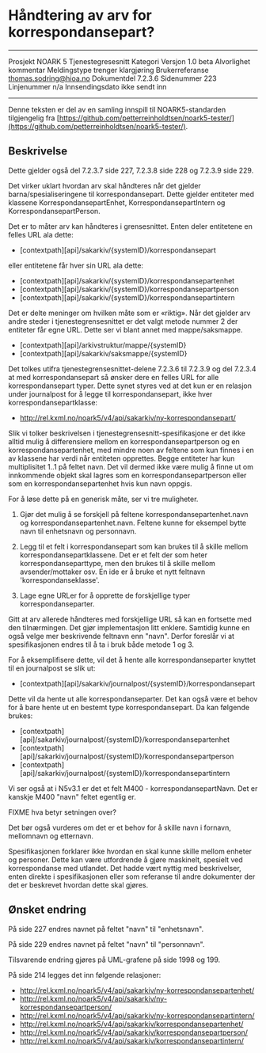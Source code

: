 Håndtering av arv for korrespondansepart?
=========================================

 ------------------  ---------------------------------
   Prosjekt NOARK 5  Tjenestegresesnitt
           Kategori  Versjon 1.0 beta
        Alvorlighet  kommentar
       Meldingstype  trenger klargjøring
    Brukerreferanse  thomas.sodring@hioa.no
        Dokumentdel  7.2.3.6
         Sidenummer  223
        Linjenummer  n/a
    Innsendingsdato  ikke sendt inn
 ------------------  ---------------------------------

Denne teksten er del av en samling innspill til NOARK5-standarden
tilgjengelig fra [https://github.com/petterreinholdtsen/noark5-tester/](https://github.com/petterreinholdtsen/noark5-tester/).

Beskrivelse
-----------

Dette gjelder også del 7.2.3.7 side 227, 7.2.3.8 side 228 og 7.2.3.9
side 229.

Det virker uklart hvordan arv skal håndteres når det gjelder
barna/spesialiseringene til korrespondansepart.  Dette gjelder
entiteter med klassene KorrespondansepartEnhet,
KorrespondansepartIntern og KorrespondansepartPerson.

Det er to måter arv kan håndteres i grensesnittet. Enten deler
entitetene en felles URL ala dette:

 * [contextpath][api]/sakarkiv/{systemID}/korrespondansepart

eller entitetene får hver sin URL ala dette:

 * [contextpath][api]/sakarkiv/{systemID}/korrespondansepartenhet
 * [contextpath][api]/sakarkiv/{systemID}/korrespondansepartperson
 * [contextpath][api]/sakarkiv/{systemID}/korrespondansepartintern

Det er delte meninger om hvilken måte som er «riktig».  Når det
gjelder arv andre steder i tjenestegrensesnittet er det valgt metode
nummer 2 der entiteter får egne URL.  Dette ser vi blant annet med
mappe/saksmappe.

 * [contextpath][api]/arkivstruktur/mappe/{systemID}
 * [contextpath][api]/sakarkiv/saksmappe/{systemID}

Det tolkes utifra tjenestegrensesnittet-delene 7.2.3.6 til 7.2.3.9 og
del 7.2.3.4 at med korrespondansepart så ønsker dere en felles URL for
alle korrespondansepart typer. Dette synet styres ved at det kun er en
relasjon under journalpost for å legge til korrespondansepart, ikke
hver korrespondansepartklasse:

 * http://rel.kxml.no/noark5/v4/api/sakarkiv/ny-korrespondansepart/

Slik vi tolker beskrivelsen i tjenestegrensesnitt-spesifikasjone er
det ikke alltid mulig å differensiere mellom en
korrespondansepartperson og en korrespondansepartenhet, med mindre
noen av feltene som kun finnes i en av klassene har verdi når
entiteten opprettes.  Begge entiteter har kun multiplisitet 1..1 på
feltet navn.  Det vil dermed ikke være mulig å finne ut om innkommende
objekt skal lagres som en korrespondansepartperson eller som en
korrespondansepartenhet hvis kun navn oppgis.

For å løse dette på en generisk måte, ser vi tre muligheter.

1. Gjør det mulig å se forskjell på feltene
   korrespondansepartenhet.navn og korrespondansepartenhet.navn.
   Feltene kunne for eksempel bytte navn til enhetsnavn og personnavn.

2. Legg til et felt i korrespondansepart som kan brukes til å skille
   mellom korrespondansepartklassene. Det er et felt der som heter
   korrespondanseparttype, men den brukes til å skille mellom
   avsender/mottaker osv.  En ide er å bruke et nytt feltnavn
   'korrespondanseklasse'.

3. Lage egne URLer for å opprette de forskjellige typer
   korrespondanseparter.

Gitt at arv allerede håndteres med forskjellige URL så kan en
fortsette med den tilnærmingen. Det gjør implementasjon litt enklere.
Samtidig kunne en også velge mer beskrivende feltnavn enn "navn".
Derfor foreslår vi at spesifikasjonen endres til å ta i bruk både
metode 1 og 3.

For å eksemplifisere dette, vil det å hente alle korrespondanseparter knyttet
til en journalpost se slik ut:

 * [contextpath][api]/sakarkiv/journalpost/{systemID}/korrespondansepart

Dette vil da hente ut alle korrespondanseparter. Det kan også være et
behov for å bare hente ut en bestemt type korrespondansepart. Da kan
følgende brukes:

 * [contextpath][api]/sakarkiv/journalpost/{systemID}/korrespondansepartenhet
 * [contextpath][api]/sakarkiv/journalpost/{systemID}/korrespondansepartperson
 * [contextpath][api]/sakarkiv/journalpost/{systemID}/korrespondansepartintern

Vi ser også at i N5v3.1 er det et felt M400 - korrespondansepartNavn.
Det er kanskje M400 "navn" feltet egentlig er.

FIXME hva betyr setningen over?

Det bør også vurderes om det er et behov for å skille navn i fornavn,
mellomnavn og etternavn.

Spesifikasjonen forklarer ikke hvordan en skal kunne skille mellom
enheter og personer.  Dette kan være utfordrende å gjøre maskinelt,
spesielt ved korrespondanse med utlandet.  Det hadde vært nyttig med
beskrivelser, enten direkte i spesifikasjonen eller som referanse til
andre dokumenter der det er beskrevet hvordan dette skal gjøres.

Ønsket endring
--------------

På side 227 endres navnet på feltet "navn" til "enhetsnavn".

På side 229 endres navnet på feltet "navn" til "personnavn".

Tilsvarende endring gjøres på UML-grafene på side 1998 og 199.

På side 214 legges det inn følgende relasjoner:

 * http://rel.kxml.no/noark5/v4/api/sakarkiv/ny-korrespondansepartenhet/
 * http://rel.kxml.no/noark5/v4/api/sakarkiv/ny-korrespondansepartperson/
 * http://rel.kxml.no/noark5/v4/api/sakarkiv/ny-korrespondansepartintern/
 * http://rel.kxml.no/noark5/v4/api/sakarkiv/korrespondansepartenhet/
 * http://rel.kxml.no/noark5/v4/api/sakarkiv/korrespondansepartperson/
 * http://rel.kxml.no/noark5/v4/api/sakarkiv/korrespondansepartintern/
